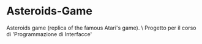 # Asteroids-Game
Asteroids  game (replica of the famous Atari's game). \\ Progetto per il corso di 'Programmazione di Interfacce'
